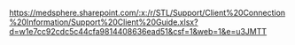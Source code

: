 https://medsphere.sharepoint.com/:x:/r/STL/Support/Client%20Connection%20Information/Support%20Client%20Guide.xlsx?d=w1e7cc92cdc5c44cfa9814408636ead51&csf=1&web=1&e=u3JMTT